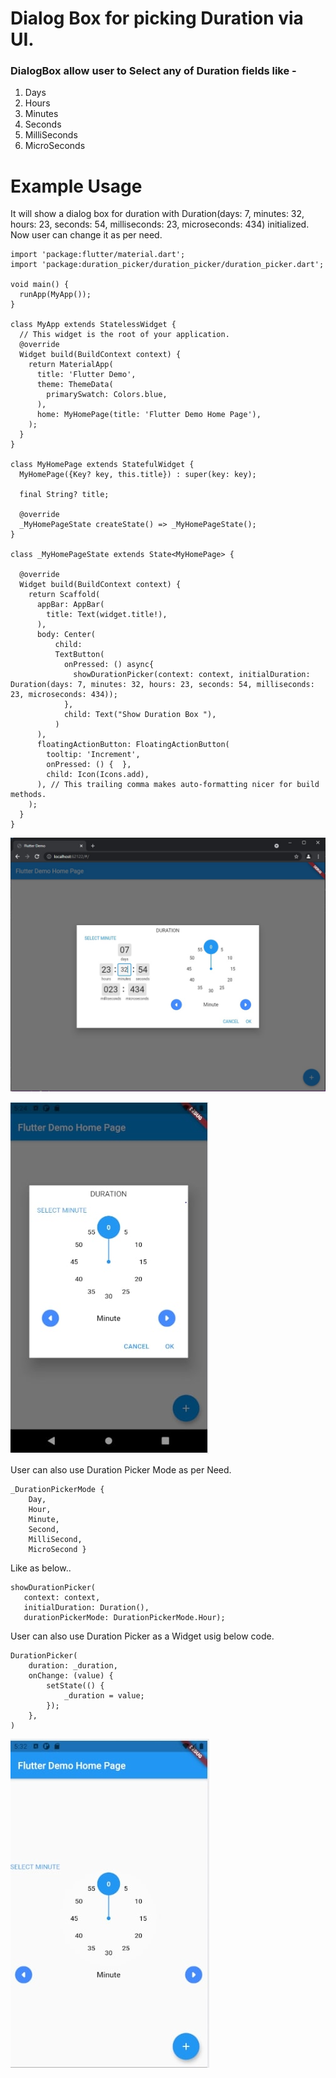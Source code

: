 # Dialog Box for picking Duration via UI.

### DialogBox allow user to  Select any of Duration fields like - 
1. Days
2. Hours
3. Minutes
4. Seconds
5. MilliSeconds
6. MicroSeconds


# Example Usage

It will show a dialog box for duration with Duration(days: 7, minutes: 32, hours: 23, seconds: 54, milliseconds: 23, microseconds: 434) initialized. Now user can change it as per need. 


```
import 'package:flutter/material.dart';
import 'package:duration_picker/duration_picker/duration_picker.dart';

void main() {
  runApp(MyApp());
}

class MyApp extends StatelessWidget {
  // This widget is the root of your application.
  @override
  Widget build(BuildContext context) {
    return MaterialApp(
      title: 'Flutter Demo',
      theme: ThemeData(
        primarySwatch: Colors.blue,
      ),
      home: MyHomePage(title: 'Flutter Demo Home Page'),
    );
  }
}

class MyHomePage extends StatefulWidget {
  MyHomePage({Key? key, this.title}) : super(key: key);

  final String? title;

  @override
  _MyHomePageState createState() => _MyHomePageState();
}

class _MyHomePageState extends State<MyHomePage> {

  @override
  Widget build(BuildContext context) {
    return Scaffold(
      appBar: AppBar(
        title: Text(widget.title!),
      ),
      body: Center(
          child:
          TextButton(
            onPressed: () async{
              showDurationPicker(context: context, initialDuration: Duration(days: 7, minutes: 32, hours: 23, seconds: 54, milliseconds: 23, microseconds: 434));
            },
            child: Text("Show Duration Box "),
          )
      ),
      floatingActionButton: FloatingActionButton(
        tooltip: 'Increment',
        onPressed: () {  },
        child: Icon(Icons.add),
      ), // This trailing comma makes auto-formatting nicer for build methods.
    );
  }
}
```
![Sample Image](./images/example.jpg)

![Sample Image](./images/example2.jpg)



User can also use Duration Picker Mode as per Need.
```
_DurationPickerMode { 
    Day, 
    Hour, 
    Minute, 
    Second, 
    MilliSecond, 
    MicroSecond }
```
 Like as below..

 ```
showDurationPicker(
    context: context,
    initialDuration: Duration(),
    durationPickerMode: DurationPickerMode.Hour);
 ```


User can also use Duration Picker as a Widget usig below code.

```
DurationPicker(
    duration: _duration,
    onChange: (value) {
        setState(() {
            _duration = value;
        });
    },
)
```

![Sample Image](./images/example3.jpg)